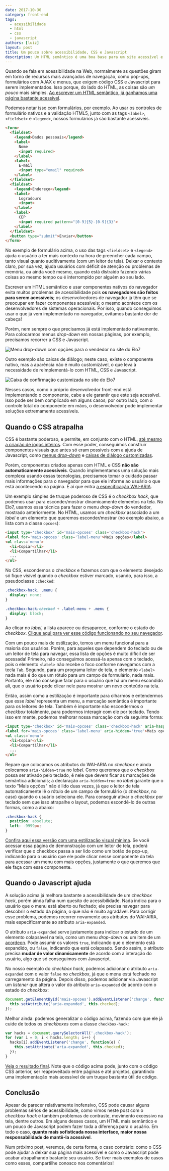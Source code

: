 ```yaml
---
date: 2017-10-30
category: front-end
tags:
  - acessibilidade
  - html
  - css
  - javascript
authors: [luiz]
layout: post
title: Um pouco sobre acessibilidade, CSS e Javascript
description: Um HTML semântico é uma boa base para um site acessível e algumas técnicas de CSS e Javascript podem melhorar ainda mais a experiência. Por outro lado, podem deixar sua página extremamente inacessível. Vamos discutir alguns casos nesse post.
---
```


Quando se fala em acessibilidade na Web, normalmente as questões giram em torno de recursos mais avançados de navegação, como pop-ups, formulários com AJAX e menus, que exigem código CSS e Javascript para serem implementados. Isso porque, do lado do HTML, as coisas são *um pouco* mais simples. [Ao escrever um HTML semântico, já ganhamos uma página bastante acessível](/html-semantico-1/).

Podemos notar isso com formulários, por exemplo. Ao usar os controles de formulário nativos e a validação HTML5, junto com as tags `<label>`, `<fieldset>` e `<legend>`, nossos formulários já são bastante acessíveis.

```html
<form>
  <fieldset>
    <legend>Dados pessoais</legend>
    <label>
      Nome
      <input required>
    </label>
    <label>
      E-mail
      <input type="email" required>
    </label>
  </fieldset>
  <fieldset>
    <legend>Endereço</legend>
    <label>
      Logradouro
      <input>
    </label>
    <label>
      CEP
      <input required pattern="[0-9]{5}-[0-9]{3}">
    </label>
  </fieldset>
  <button type="submit">Enviar</button>
</form>
```

No exemplo de formulário acima, o uso das tags `<fieldset>` e `<legend>` ajuda o usuário a ter mais contexto na hora de preencher cada campo, tanto visual quanto auditivamente (com um leitor de tela). Deixar o contexto claro, por sua vez, ajuda usuários com déficit de atenção ou problemas de memória, ou ainda você mesmo, quando está distraído fazendo várias coisas ao mesmo tempo ou é interrompido por alguém ao seu lado.

Escrever um HTML semântico e usar componentes nativos do navegador evita muitos problemas de acessibilidade pois **os navegadores são feitos para serem acessíveis**; os desenvolvedores de navegador já têm que se preocupar em fazer componentes acessíveis; o mesmo acontece com os desenvolvedores de sistemas operacionais. Por isso, quando conseguimos usar o que já vem implementado no navegador, evitamos bastante dor de cabeça!

Porém, nem sempre o que precisamos já está implementado nativamente. Para colocarmos menus *drop-down* em nossas páginas, por exemplo, precisamos recorrer a CSS e Javascript.

![Menu drop-down com opções para o vendedor no site do Elo7](../images/um-pouco-sobre-css-js-a11y-1.png)

Outro exemplo são caixas de diálogo; neste caso, existe o componente nativo, mas a aparência não é muito customizável, o que leva à necessidade de reimplementá-lo com HTML, CSS e Javascript.

![Caixa de confirmação customizada no site do Elo7](../images/um-pouco-sobre-css-js-a11y-2.png)

Nesses casos, como o próprio desenvolvedor front-end está implementando o componente, cabe a ele garantir que este seja acessível. Isso pode ser bem complicado em alguns casos; por outro lado, com o controle total do componente em mãos, o desenvolvedor pode implementar soluções extremamente acessíveis.

## Quando o CSS atrapalha

CSS é bastante poderoso, e permite, em conjunto com o HTML, [até mesmo a criação de jogos inteiros](https://pt.slideshare.net/fehbernardo/jogos-com-css-65475375). Com esse poder, conseguimos construir componentes visuais que antes só eram possíveis com a ajuda de Javascript, como [menus *drop-down*](http://www.devmedia.com.br/menu-em-css-menu-dropdown-horizontal-com-html5-e-css3/37205) e [caixas de diálogo customizadas](https://tableless.com.br/simples-modal-com-css-responsivo/).

Porém, componentes criados apenas com HTML e CSS **não são automaticamente acessíveis**. Quando implementamos uma solução mais complexa usando essas tecnologias, precisamos tomar o cuidado passar mais informações para o navegador para que ele informe ao usuário o que está acontecendo na página. É aí que entra [a especificação WAI-ARIA](/wai-aria-apanhado-geral/).

Um exemplo simples de truque poderoso de CSS é o *checkbox hack*, que podemos usar para esconder/mostrar dinamicamente elementos na tela. No Elo7, usamos essa técnica para fazer o menu *drop-down* do vendedor, mostrado anteriormente. No HTML, usamos um *checkbox* associado a um *label* e um elemento que queremos esconder/mostrar (no exemplo abaixo, a lista com a classe `opcoes`):

```html
<input type='checkbox' id='mais-opcoes' class='checkbox-hack'>
<label for='mais-opcoes' class='label-menu'>Mais opções</label>
<ul class='menu'>
  <li>Copiar</li>
  <li>Compartilhar</li>
  ...
</ul>
```

No CSS, escondemos o *checkbox* e fazemos com que o elemento desejado só fique visível quando o *checkbox* estiver marcado, usando, para isso, a pseudoclasse `:checked`:

```css
.checkbox-hack, .menu {
  display: none;
}

.checkbox-hack:checked + .label-menu + .menu {
  display: block;
}
```

Ao clicar no *label*, a lista aparece ou desaparece, conforme o estado do *checkbox*. [Clique aqui para ver esse código funcionando no seu navegador](https://codepen.io/lreal/pen/dZRYmR).

Com um pouco mais de estilização, temos um menu funcional para a maioria dos usuários. Porém, para aqueles que dependem do teclado ou de um leitor de tela para navegar, essa lista de opções é muito difícil de ser acessada! Primeiro, não conseguimos acessá-la apenas com o teclado, pois o elemento `<label>` não recebe o foco conforme navegamos com a tecla `Tab`. Segundo, para um programa leitor de tela, o elemento `<label>` nada mais é do que um rótulo para um campo de formulário, nada mais. Portanto, ele não consegue falar para o usuário que há um menu escondido ali, que o usuário pode clicar nele para mostrar um novo conteúdo na tela.

Então, assim como a estilização é importante para olharmos e entendermos que esse *label* representa um menu, a marcação semântica é importante para os leitores de tela. Também é importante não escondermos o *checkbox* totalmente, para podermos interagir com ele por teclado. Tendo isso em mente, podemos melhorar nossa marcação com da seguinte forma:

```html
<input type='checkbox' id='mais-opcoes' class='checkbox-hack' aria-haspopup='true' role='button'>
<label for='mais-opcoes' class='label-menu' aria-hidden='true'>Mais opções</label>
<ul class='menu'>
  <li>Copiar</li>
  <li>Compartilhar</li>
  ...
</ul>
```

Repare que colocamos os atributos do WAI-ARIA no *checkbox* e ainda colocamos `aria-hidden=true` no *label*. Como queremos que o *checkbox* possa ser ativado pelo teclado, é nele que devem ficar as marcações de semântica adicionais; a declaração `aria-hidden=true` no *label* garante que o texto "Mais opções" não é lido duas vezes, já que o leitor de tela automaticamente lê o rótulo de um campo de formulário (o *checkbox*, no caso) quando o usuário seleciona ele. Para conseguir ativar o *checkbox* por teclado sem que isso atrapalhe o layout, podemos escondê-lo de outras formas, como a abaixo:

```css
.checkbox-hack {
  position: absolute;
  left: -9999px;
}
```

[Confira aqui essa versão com uma estilização visual mínima](https://codepen.io/lreal/pen/qVjNEO). Se você acessar essa página de demonstração com um leitor de tela, poderá verificar que o checkbox passa a ser lido como um botão de pop-up, indicando para o usuário que ele pode clicar nesse componente da tela para acessar um menu com mais opções, justamente o que queremos que ele faça com esse componente.

## Quando o Javascript ajuda

A solução acima já melhora bastante a acessibilidade de um *checkbox hack*, porém ainda falha num quesito de acessibilidade. Nada indica para o usuário que o menu está aberto ou fechado; ele precisa navegar para descobrir o estado da página, o que não é muito agradável. Para corrigir esse problema, podemos recorrer novamente aos atributos do WAI-ARIA, mais especificamente ao atributo `aria-expanded`.

O atributo `aria-expanded` serve justamente para indicar o estado de um elemento colapsável na tela, como um menu *drop-down* ou um item de um [acordeon](https://en.wikipedia.org/wiki/Accordion_(GUI)). Pode assumir os valores `true`, indicando que o elemento está expandido, ou `false`, indicando que está colapsado. Sendo assim, o atributo precisa **mudar de valor dinamicamente** de acordo com a interação do usuário, algo que só conseguimos com Javascript.

No nosso exemplo do *checkbox hack*, podemos adicionar o atributo `aria-expanded` com o valor `false` no *checkbox*, já que o menu está fechado no carregamento da página. Depois disso, podemos adicionar via Javascript um *listener* que altera o valor do atributo `aria-expanded` de acordo com o estado do *checkbox*:

```javascript
document.getElementById('mais-opcoes').addEventListener('change', function(e) {
  this.setAttribute('aria-expanded', this.checked);
});
```

Melhor ainda: podemos generalizar o código acima, fazendo com que ele já cuide de todos os *checkboxes* com a classe `checkbox-hack`:

```javascript
var hacks = document.querySelectorAll('.checkbox-hack');
for (var i = 0; i < hacks.length; i++) {
  hacks[i].addEventListener('change', function(e) {
    this.setAttribute('aria-expanded', this.checked);
  });
}
```

[Veja o resultado final](https://codepen.io/lreal/pen/KyxMRb). Note que o código acima pode, junto com o código CSS anterior, ser reaproveitado entre páginas e até projetos, garantindo uma implementação mais acessível de um truque bastante útil de código.

## Conclusão

Apesar de parecer relativamente inofensivo, CSS pode causar alguns problemas sérios de acessibilidade, como vimos neste post com o *checkbox hack* e também problemas de contraste, movimento excessivo na tela, dentre outros. Em alguns desses casos, um HTML mais semântico e um pouco de Javascript podem fazer toda a diferença para o usuário. Em todo o caso, **quanto mais sofisticada nossa interface, maior nossa responsabilidade de mantê-la acessível**.

Num próximo post, veremos, de certa forma, o caso contrário: como o CSS pode ajudar a deixar sua página mais acessível e como o Javascript pode acabar atrapalhando bastante seu usuário. Se tiver mais exemplos de casos como esses, compartilhe conosco nos comentários!
